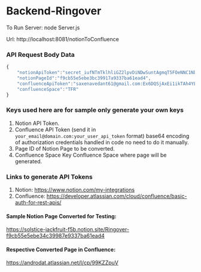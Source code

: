 # Backend-Ringover

To Run Server: node Server.js 

Url: http://localhost:8081/notionToConfluence

### API Request Body Data
```javascript
{
    "notionApiToken":"secret_iufNTmTklhliGZ2lpvDiNDwSuntAgmqT5FOeNNC1NbF",
    "notionPageId":"f9cb55e5ebe3bc39917a9337ba61ead4",
    "confluenceApiToken":"saxenavedant61@gmail.com:Ex6DQSjAxEi1ikTAh4YE1790",
    "confluenceSpace":"TFR"
}
```

### Keys used here are for sample only generate your own keys
1. Notion API Token.
2. Confluence API Token (send it in `your_email@domain.com:your_user_api_token` format) base64 encoding of authorization credentials handled in code no need to do it manually.
3. Page ID of Notion Page to be converted.
4. Confluence Space Key Confluence Space where page will be generated.

### Links to generate API Tokens
1. Notion: https://www.notion.com/my-integrations
2. Confluence: https://developer.atlassian.com/cloud/confluence/basic-auth-for-rest-apis/
 
#### Sample Notion Page Converted for Testing:
https://solstice-jackfruit-f5b.notion.site/Ringover-f9cb55e5ebe34c39987e9337ba61ead4

#### Respective Converted Page in Confluence:
https://androdat.atlassian.net/l/cp/99KZZpuV
